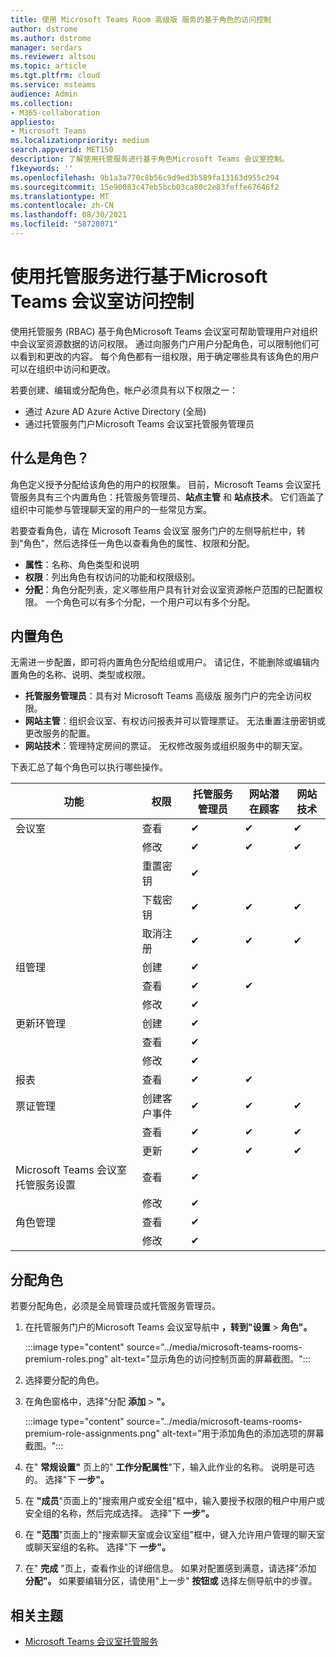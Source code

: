 ```yaml
---
title: 使用 Microsoft Teams Room 高级版 服务的基于角色的访问控制
author: dstrome
ms.author: dstrome
manager: serdars
ms.reviewer: altsou
ms.topic: article
ms.tgt.pltfrm: cloud
ms.service: msteams
audience: Admin
ms.collection:
- M365-collaboration
appliesto:
- Microsoft Teams
ms.localizationpriority: medium
search.appverid: MET150
description: 了解使用托管服务进行基于角色Microsoft Teams 会议室控制。
f1keywords: ''
ms.openlocfilehash: 9b1a3a770c8b56c9d9ed3b589fa13163d955c294
ms.sourcegitcommit: 15e90083c47eb5bcb03ca80c2e83feffe67646f2
ms.translationtype: MT
ms.contentlocale: zh-CN
ms.lasthandoff: 08/30/2021
ms.locfileid: "58728071"
---
```

# <a name="role-based-access-control-with-the-microsoft-teams-rooms-managed-service"></a>使用托管服务进行基于Microsoft Teams 会议室访问控制

使用托管服务 (RBAC) 基于角色Microsoft Teams 会议室可帮助管理用户对组织中会议室资源数据的访问权限。 通过向服务门户用户分配角色，可以限制他们可以看到和更改的内容。 每个角色都有一组权限，用于确定哪些具有该角色的用户可以在组织中访问和更改。

若要创建、编辑或分配角色，帐户必须具有以下权限之一：

- 通过 Azure AD Azure Active Directory (全局) 
- 通过托管服务门户Microsoft Teams 会议室托管服务管理员

## <a name="what-is-a-role"></a>什么是角色？

角色定义授予分配给该角色的用户的权限集。 目前，Microsoft Teams 会议室托管服务具有三个内置角色：托管服务管理员、**站点主管** 和 **站点技术**。  它们涵盖了组织中可能参与管理聊天室的用户的一些常见方案。

若要查看角色，请在 Microsoft Teams 会议室 服务门户的左侧导航栏中，转到"角色"，然后选择任一角色以查看角色的属性、权限和分配。  

- **属性**：名称、角色类型和说明
- **权限**：列出角色有权访问的功能和权限级别。
- **分配**：角色分配列表，定义哪些用户具有针对会议室资源帐户范围的已配置权限。 一个角色可以有多个分配，一个用户可以有多个分配。

## <a name="built-in-roles"></a>内置角色

无需进一步配置，即可将内置角色分配给组或用户。 请记住，不能删除或编辑内置角色的名称、说明、类型或权限。

- **托管服务管理员**：具有对 Microsoft Teams 高级版 服务门户的完全访问权限。
- **网站主管**：组织会议室、有权访问报表并可以管理票证。 无法重置注册密钥或更改服务的配置。  
- **网站技术**：管理特定房间的票证。 无权修改服务或组织服务中的聊天室。

下表汇总了每个角色可以执行哪些操作。

|功能 |权限 |托管服务管理员  |网站潜在顾客  |网站技术  |
|---------|---------|---------|---------|---------|
|会议室     |查看        |&#10004;           |&#10004;           |&#10004;  |
|    |修改         |&#10004;           |&#10004;           |&#10004; |
|    |重置密钥         |&#10004;           |         ||
|    |下载密钥         |&#10004;           |&#10004;          |&#10004; |
|    |取消注册         |&#10004;           |&#10004;           |&#10004; |
|组管理   |创建         |&#10004;           |           ||
|    |查看       |&#10004;          |&#10004;           ||
|    |修改         |&#10004;           |           ||
|更新环管理    |创建         |&#10004;           |           ||
|    |查看         |&#10004;           |           ||
|    |修改         |&#10004;           |           ||
|报表   |查看        |&#10004;           |&#10004;           ||
|票证管理   |创建客户事件         |&#10004;           |&#10004;           |&#10004;  |
|    |查看         |&#10004;           |&#10004;           |&#10004;  |
|    |更新         |&#10004;           |&#10004;           |&#10004;  |
|Microsoft Teams 会议室托管服务设置    |查看         |&#10004;           |         ||
|    |修改        |&#10004;           |         ||
|角色管理    |查看         |&#10004;           |         ||
|    |修改         |&#10004;           |         ||

## <a name="assign-a-role"></a>分配角色

若要分配角色，必须是全局管理员或托管服务管理员。

1. 在托管服务门户的Microsoft Teams 会议室导航中 **，转到"设置**  >  **角色"。**

    :::image type="content" source="../media/microsoft-teams-rooms-premium-roles.png" alt-text="显示角色的访问控制页面的屏幕截图。":::

2. 选择要分配的角色。
3. 在角色窗格中，选择"分配 **添加**  >  **"。**

    :::image type="content" source="../media/microsoft-teams-rooms-premium-role-assignments.png" alt-text="用于添加角色的添加选项的屏幕截图。":::

4. 在" **常规设置"** 页上的" **工作分配属性**"下，输入此作业的名称。 说明是可选的。 选择"下 **一步"。**
5. 在 **"成员**"页面上的"搜索用户或安全组"框中，输入要授予权限的租户中用户或安全组的名称，然后完成选择。 选择"下 **一步"。** 
6. 在 **"范围**"页面上的"搜索聊天室或会议室组"框中，键入允许用户管理的聊天室或聊天室组的名称。 选择"下 **一步"。**
7. 在" **完成** "页上，查看作业的详细信息。 如果对配置感到满意，请选择"添加 **分配"。** 如果要编辑分区，请使用"上一步" **按钮或** 选择左侧导航中的步骤。  

## <a name="related-topics"></a>相关主题

- [Microsoft Teams 会议室托管服务](microsoft-teams-rooms-premium.md)
